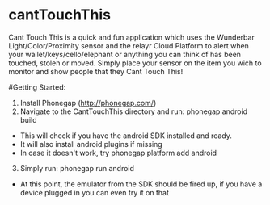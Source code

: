 cantTouchThis
=============

Cant Touch This is a quick and fun application which uses the Wunderbar Light/Color/Proximity sensor and the relayr Cloud Platform to alert when  your wallet/keys/cello/elephant or anything you can think of has been touched, stolen or moved. Simply place your sensor on the item you wich to monitor and show people that they Cant Touch This! 

#Getting Started:
1. Install Phonegap (http://phonegap.com/)
2. Navigate to the CantTouchThis directory and run: phonegap android build
  * This will check if you have the android SDK installed and ready.
  * It will also install android plugins if missing
  * In case it doesn't work, try phonegap platform add android
3. Simply run: phonegap run android
  * At this point, the emulator from the SDK should be fired up, if you have a device plugged in you can even try it on that
